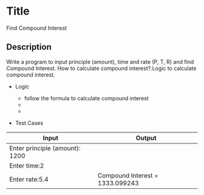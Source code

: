 # Title
Find Compound Interest

## Description
Write a  program to input principle (amount), time and rate (P, T, R) and find Compound Interest. 
How to calculate compound interest?.Logic to calculate compound interest.



- Logic

  - follow the formula to calculate compound interest
  - 
  - 

- Test Cases

|Input|Output|
|-----|------|
|Enter principle (amount): 1200||
|Enter time:2||
|Enter rate:5.4|Compound Interest = 1333.099243|
